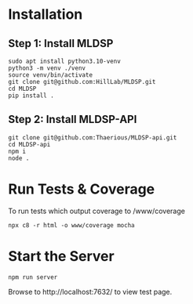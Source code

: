 # Installation
## Step 1: Install MLDSP
    sudo apt install python3.10-venv
    python3 -m venv ./venv
    source venv/bin/activate
    git clone git@github.com:HillLab/MLDSP.git
    cd MLDSP
    pip install .

## Step 2: Install MLDSP-API
    git clone git@github.com:Thaerious/MLDSP-api.git
    cd MLDSP-api
    npm i 
    node .

# Run Tests & Coverage
To run tests which output coverage to /www/coverage

    npx c8 -r html -o www/coverage mocha

# Start the Server
    npm run server

Browse to http://localhost:7632/ to view test page.

